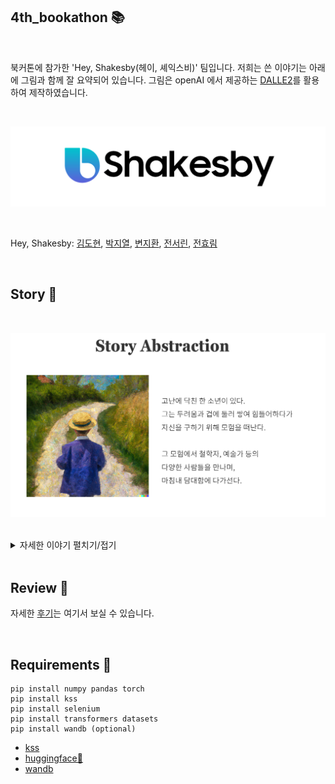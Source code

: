 ## 4th_bookathon 📚

<br>

북커톤에 참가한 'Hey, Shakesby(헤이, 셰익스비)' 팀입니다. 저희는 쓴 이야기는 아래에 그림과 함께 잘 요약되어 있습니다. 그림은 openAI 에서 제공하는 [DALLE2](https://openai.com/dall-e-2/)를 활용하여 제작하였습니다.

<br>

![](image/logo.png)

<br>

Hey, Shakesby: [김도현](https://github.com/brianzkim), [박지열](https://github.com/goonbamm), [변지환](https://github.com/Quswlghks), [전서린](https://github.com/seolinj), [전효림](https://github.com/jeonhyolim)

<br>

## Story 🌈

<br>

![](image/story_abstraction.png)

<br>

<details>
<summary>자세한 이야기 펼치기/접기</summary>
<div markdown="1">

<br>

### 제목: 동행

<br>

이 작품의 제목을 유추하셨나요? 소년이 담대함을 찾아가는 과정은 우리가 인생을 살아가며 깨닫는 것과 닮아있다고 생각했습니다. 그래서 제목은 '동행'이라고 지었습니다.

<br>

### ㄱ. 인생을 여행으로 받아들인 여행가

<br>

![](image/traveler.png)

<br>

### ㄴ. 감동을 위해 끝없이 고민하는 예술가

<br>

![](image/artist.png)

<br>

### ㄷ. 사회의 성장을 희망하는 교육자

<br>

![](image/educator.png)

<br>

### ㄹ. 미움받는 걸 두려워하지 않는 낭만주의자

<br>

![](image/lover.png)

<br>

### ㅁ. 자신의 운명을 사랑하고 그 풍파 속에서 나아가는 철학가

<br>

![](image/philosopher.png)

<br>

### 결말: 자신만의 담대함을 깨달은 소년

<br>

![](image/ending.png)


</div>
</details>

<br>

## Review 📝

자세한 [후기](https://heygeronimo.tistory.com/42)는 여기서 보실 수 있습니다.

<br>

## Requirements 🔑

~~~
pip install numpy pandas torch
pip install kss
pip install selenium
pip install transformers datasets
pip install wandb (optional)
~~~

- [kss](https://github.com/hyunwoongko/kss)
- [huggingface🤗](https://github.com/huggingface/transformers)
- [wandb](https://github.com/wandb/wandb)
